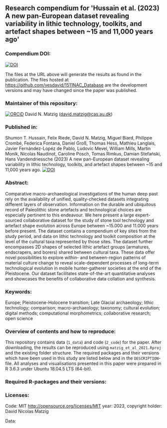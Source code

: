 
## Research compendium for 'Hussain et al. (2023) A new pan-European dataset revealing variability in lithic technology, toolkits, and artefact shapes between ~15 and 11,000 years ago' 


### Compendium DOI:

[![DOI](https://zenodo.org/badge/DOI/.svg)](https://doi.org/)

The files at the URL above will generate the results as found in the publication. The files hosted at <https://github.com/yesdavid/1511NAC_Database> are the development versions and may have changed since the paper was published.

### Maintainer of this repository:

[![ORCiD](https://img.shields.io/badge/ORCiD-0000--0001--7349--5401-green.svg)](http://orcid.org/0000-0001-7349-5401) David N. Matzig (<david.matzig@cas.au.dk>) 

### Published in:

Shumon T. Hussain, Felix Riede, David N. Matzig, Miguel Biard, Philippe Crombé, Federica Fontana, Daniel Groß, Thomas Hess, Mathieu Langlais, Javier Fernández-Lopéz de Pablo, Ludovic Mevel, William Mills, Martin Moník, Nicolas Naudinot, Caroline Posch, Tomas Rimkus, Damian Stefański, Hans Vandendriessche (2023) A new pan-European dataset revealing variability in lithic technology, toolkits, and artefact shapes between ~15 and 11,000 years ago. [![DOI](https://zenodo.org/badge/DOI/.svg)](https://doi.org/) 

### Abstract:

Comparative macro-archaeological investigations of the human deep past rely on the availability of unified, quality-checked datasets integrating different layers of observation. Information on the durable and ubiquitous record of Paleolithic stone artefacts and technological choices are especially pertinent to this endeavour. We here present a large expert-sourced collaborative dataset for the study of stone tool technology and artefact shape evolution across Europe between ~15.000 and 11.000 years before present. The dataset contains a compendium of key sites from the study period, and data on lithic technology and toolkit composition at the level of the cultural taxa represented by those sites. The dataset further encompasses 2D shapes of selected lithic artefact groups (armatures, endscrapers, and borers) shared between cultural taxa. These data offer novel possibilities to explore within- and between-region patterns of material culture change to reveal scale-dependent processes of long-term technological evolution in mobile hunter-gatherer societies at the end of the Pleistocene. Our dataset facilitates state-of-the-art quantitative analyses and showcases the benefits of collaborative data collation and synthesis.


### Keywords:

Europe; Pleistocene-Holocene transition; Late Glacial archaeology; lithic technology; comparison; macro-archaeology; taxonomy; cultural evolution; digital methods; computational morphometrics; collaborative research; open science

### Overview of contents and how to reproduce:

This repository contains data (`1_data`) and code (`2_code`) for the paper. After downloading, the results can be reproduced using `matzig_et_al_2021.Rproj` and the existing folder structure. The required packages and their versions which have been used in this study are listed below and in the `DESCRIPTION`-file. All analyses and visualisations presented in this paper were prepared in R 3.6.3 under Ubuntu 18.04.5 LTS (64-bit).

### Required R-packages and their versions:


### Licenses:

Code: MIT <http://opensource.org/licenses/MIT> year: 2023, copyright holder: David Nicolas Matzig

Data:

